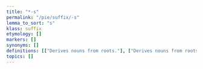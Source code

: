 ```yaml
---
title: "*-s"
permalink: "/pie/suffix/-s"
lemma_to_sort: "s"
klass: suffix
etymology: []
markers: []
synonyms: []
definitions: [["Derives nouns from roots."], ["Derives nouns from roots."], ["Derives nouns from roots."], ["Derives nouns from roots."]]
topics: []
---
```

